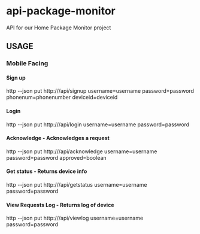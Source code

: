 # api-package-monitor
API for our Home Package Monitor project

## USAGE

### Mobile Facing
#### Sign up
http --json put http://<host>/api/signup username=username password=password phonenum=phonenumber deviceid=deviceid
#### Login
http --json put http://<host>/api/login username=username password=password
#### Acknowledge - Acknowledges a request
http --json put http://<host>/api/acknowledge username=username password=password approved=boolean
#### Get status - Returns device info
http --json put http://<host>/api/getstatus username=username password=password
#### View Requests Log - Returns log of device
http --json put http://<host>/api/viewlog username=username password=password
